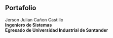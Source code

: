 ## Portafolio 

Jerson Julian Cañon Castillo  
**Ingeniero de Sistemas**  
**Egresado de Universidad Industrial de Santander**
